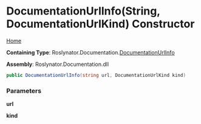 <a name="_top"></a>

# DocumentationUrlInfo\(String, DocumentationUrlKind\) Constructor

[Home](../../../../README.md#_top)

**Containing Type**: Roslynator\.Documentation\.[DocumentationUrlInfo](../README.md#_top)

**Assembly**: Roslynator\.Documentation\.dll

```csharp
public DocumentationUrlInfo(string url, DocumentationUrlKind kind)
```

### Parameters

**url**

**kind**